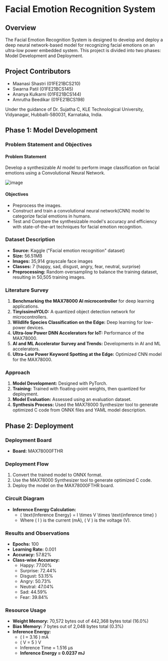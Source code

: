 # Facial Emotion Recognition System

## Overview

The Facial Emotion Recognition System is designed to develop and deploy a deep neural network-based model for recognizing facial emotions on an ultra-low power embedded system. This project is divided into two phases: Model Development and Deployment.

## Project Contributors

- Maanasi Shastri (01FE21BCS210)
- Swarna Patil (01FE21BCS145)
- Ananya Kulkarni (01FE21BCS144)
- Amrutha Beedikar (01FE21BCS198)

Under the guidance of Dr. Sujatha C, KLE Technological University, Vidyanagar, Hubballi-580031, Karnataka, India.

## Phase 1: Model Development

### Problem Statement and Objectives

#### Problem Statement
Develop a synthesizable AI model to perform image classification on facial emotions using a Convolutional Neural Network.

![image](https://github.com/user-attachments/assets/f78dd619-4e62-4cef-8329-0f6edb6ccb7b)


#### Objectives
- Preprocess the images.
- Construct and train a convolutional neural network(CNN) model to categorize facial emotions in humans.
- Test and Compare the synthesizable model's accuracy and efficiency with state-of-the-art techniques for facial emotion recognition.

### Dataset Description
- **Source:** Kaggle ("Facial emotion recognition" dataset)
- **Size:** 56.51MB
- **Images:** 35,914 grayscale face images
- **Classes:** 7 (happy, sad, disgust, angry, fear, neutral, surprise)
- **Preprocessing:** Random oversampling to balance the training dataset, resulting in 50,505 training images.

### Literature Survey
1. **Benchmarking the MAX78000 AI microcontroller** for deep learning applications.
2. **TinyissimoYOLO:** A quantized object detection network for microcontrollers.
3. **Wildlife Species Classification on the Edge:** Deep learning for low-power devices.
4. **Ultra-low Power DNN Accelerators for IoT:** Performance of the MAX78000.
5. **AI and ML Accelerator Survey and Trends:** Developments in AI and ML accelerators.
6. **Ultra-Low Power Keyword Spotting at the Edge:** Optimized CNN model for the MAX78000.

### Approach
1. **Model Development:** Designed with PyTorch.
2. **Training:** Trained with floating-point weights, then quantized for deployment.
3. **Model Evaluation:** Assessed using an evaluation dataset.
4. **Synthesis Process:** Used the MAX78000 Synthesizer tool to generate optimized C code from ONNX files and YAML model description.

## Phase 2: Deployment

### Deployment Board
- **Board:** MAX78000FTHR

### Deployment Flow
1. Convert the trained model to ONNX format.
2. Use the MAX78000 Synthesizer tool to generate optimized C code.
3. Deploy the model on the MAX78000FTHR board.

### Circuit Diagram
- **Inference Energy Calculation:** 
  - \( \text{Inference Energy} = I \times V \times \text{inference time} \)
  - Where \( I \) is the current (mA), \( V \) is the voltage (V).

### Results and Observations
- **Epochs:** 100
- **Learning Rate:** 0.001
- **Accuracy:** 57.82%
- **Class-wise Accuracy:**
  - Happy: 77.00%
  - Surprise: 72.44%
  - Disgust: 53.15%
  - Angry: 50.73%
  - Neutral: 47.04%
  - Sad: 44.59%
  - Fear: 39.84%

### Resource Usage
- **Weight Memory:** 70,572 bytes out of 442,368 bytes total (16.0%)
- **Bias Memory:** 7 bytes out of 2,048 bytes total (0.3%)
- **Inference Energy:**
  - \( I = 3.16 \) mA
  - \( V = 5 \) V
  - Inference Time = 1.516 µs
  - **Inference Energy = 0.0237 mJ**
